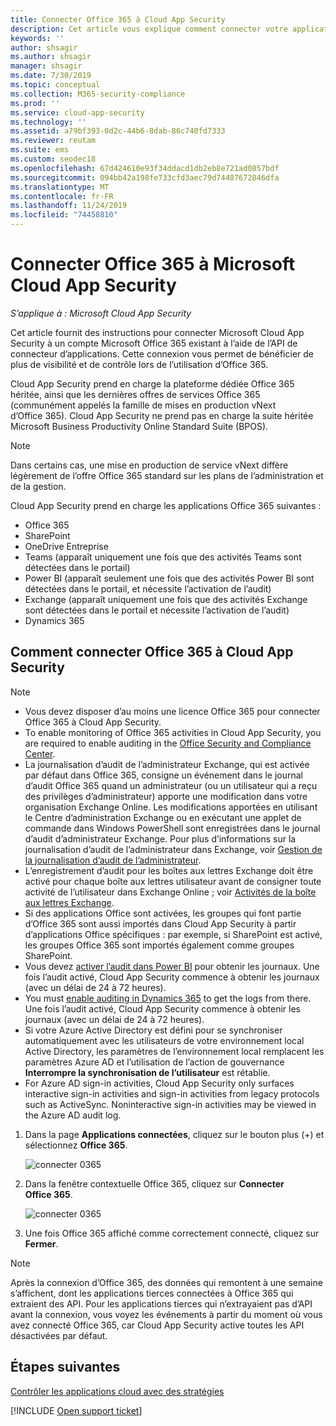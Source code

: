 ```yaml
---
title: Connecter Office 365 à Cloud App Security
description: Cet article vous explique comment connecter votre application Office 365 à Cloud App Security à l’aide du connecteur d’API, afin de bénéficier de plus de contrôle et de visibilité lors de l’utilisation.
keywords: ''
author: shsagir
ms.author: shsagir
manager: shsagir
ms.date: 7/30/2019
ms.topic: conceptual
ms.collection: M365-security-compliance
ms.prod: ''
ms.service: cloud-app-security
ms.technology: ''
ms.assetid: a79bf393-0d2c-44b6-8dab-86c740fd7333
ms.reviewer: reutam
ms.suite: ems
ms.custom: seodec18
ms.openlocfilehash: 67d424610e93f34ddacd1db2eb8e721ad0857bdf
ms.sourcegitcommit: 094bb42a198fe733cfd3aec79d74487672846dfa
ms.translationtype: MT
ms.contentlocale: fr-FR
ms.lasthandoff: 11/24/2019
ms.locfileid: "74458810"
---
```

# <a name="connect-office-365-to-microsoft-cloud-app-security"></a>Connecter Office 365 à Microsoft Cloud App Security

*S’applique à : Microsoft Cloud App Security*

Cet article fournit des instructions pour connecter Microsoft Cloud App Security à un compte Microsoft Office 365 existant à l’aide de l’API de connecteur d’applications.  Cette connexion vous permet de bénéficier de plus de visibilité et de contrôle lors de l’utilisation d’Office 365.
  
Cloud App Security prend en charge la plateforme dédiée Office 365 héritée, ainsi que les dernières offres de services Office 365 (communément appelés la famille de mises en production vNext d’Office 365).  Cloud App Security ne prend pas en charge la suite héritée Microsoft Business Productivity Online Standard Suite (BPOS). 

> [!NOTE]
> Dans certains cas, une mise en production de service vNext diffère légèrement de l’offre Office 365 standard sur les plans de l’administration et de la gestion.

Cloud App Security prend en charge les applications Office 365 suivantes :

- Office 365
- SharePoint
- OneDrive Entreprise
- Teams (apparaît uniquement une fois que des activités Teams sont détectées dans le portail)
- Power BI (apparaît seulement une fois que des activités Power BI sont détectées dans le portail, et nécessite l’activation de l’audit)
- Exchange (apparaît uniquement une fois que des activités Exchange sont détectées dans le portail et nécessite l’activation de l’audit)
- Dynamics 365

## <a name="how-to-connect-office-365-to-cloud-app-security"></a>Comment connecter Office 365 à Cloud App Security  

> [!NOTE]
>- Vous devez disposer d’au moins une licence Office 365 pour connecter Office 365 à Cloud App Security.
>- To enable monitoring of Office 365 activities in Cloud App Security, you are required to enable auditing in the [Office Security and Compliance Center](https://support.microsoft.com/help/4026501/office-auditing-in-office-365-for-admins).
>- La journalisation d’audit de l’administrateur Exchange, qui est activée par défaut dans Office 365, consigne un événement dans le journal d’audit Office 365 quand un administrateur (ou un utilisateur qui a reçu des privilèges d’administrateur) apporte une modification dans votre organisation Exchange Online. Les modifications apportées en utilisant le Centre d’administration Exchange ou en exécutant une applet de commande dans Windows PowerShell sont enregistrées dans le journal d’audit d’administrateur Exchange. Pour plus d’informations sur la journalisation d’audit de l’administrateur dans Exchange, voir [Gestion de la journalisation d’audit de l’administrateur](https://docs.microsoft.com/exchange/security-and-compliance/exchange-auditing-reports/view-administrator-audit-log).
>- L’enregistrement d’audit pour les boîtes aux lettres Exchange doit être activé pour chaque boîte aux lettres utilisateur avant de consigner toute activité de l’utilisateur dans Exchange Online ; voir [Activités de la boîte aux lettres Exchange](https://support.office.com/article/Search-the-audit-log-in-the-Office-365-Security-Compliance-Center-0d4d0f35-390b-4518-800e-0c7ec95e946c).
>- Si des applications Office sont activées, les groupes qui font partie d’Office 365 sont aussi importés dans Cloud App Security à partir d’applications Office spécifiques : par exemple, si SharePoint est activé, les groupes Office 365 sont importés également comme groupes SharePoint.
>- Vous devez [activer l’audit dans Power BI](https://powerbi.microsoft.com/documentation/powerbi-admin-auditing/) pour obtenir les journaux. Une fois l’audit activé, Cloud App Security commence à obtenir les journaux (avec un délai de 24 à 72 heures).
>- You must [enable auditing in Dynamics 365](https://docs.microsoft.com/dynamics365/customer-engagement/admin/enable-use-comprehensive-auditing#enable-auditing) to get the logs from there. Une fois l’audit activé, Cloud App Security commence à obtenir les journaux (avec un délai de 24 à 72 heures).
>- Si votre Azure Active Directory est défini pour se synchroniser automatiquement avec les utilisateurs de votre environnement local Active Directory, les paramètres de l’environnement local remplacent les paramètres Azure AD et l’utilisation de l’action de gouvernance **Interrompre la synchronisation de l’utilisateur** est rétablie.
>- For Azure AD sign-in activities, Cloud App Security only surfaces interactive sign-in activities and sign-in activities from legacy protocols such as ActiveSync. Noninteractive sign-in activities may be viewed in the Azure AD audit log.

1. Dans la page **Applications connectées**, cliquez sur le bouton plus (+) et sélectionnez **Office 365**.  

      ![connecter 0365](./media/connect-0365.png) 

2. Dans la fenêtre contextuelle Office 365, cliquez sur **Connecter Office 365**.

      ![connecter 0365](./media/office-connect.png) 

3. Une fois Office 365 affiché comme correctement connecté, cliquez sur **Fermer**.

> [!NOTE]
> Après la connexion d’Office 365, des données qui remontent à une semaine s’affichent, dont les applications tierces connectées à Office 365 qui extraient des API. Pour les applications tierces qui n’extrayaient pas d’API avant la connexion, vous voyez les événements à partir du moment où vous avez connecté Office 365, car Cloud App Security active toutes les API désactivées par défaut.

## <a name="next-steps"></a>Étapes suivantes

[Contrôler les applications cloud avec des stratégies](control-cloud-apps-with-policies.md)

[!INCLUDE [Open support ticket](includes/support.md)]
